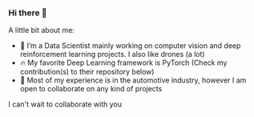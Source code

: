 ### Hi there 👋

A little bit about me:

- 🔭 I’m a Data Scientist mainly working on computer vision and deep reinforcement learning projects. I also like drones (a lot)
- 🔥 My favorite Deep Learning framework is PyTorch (Check my contribution(s) to their repository below)
- 👯 Most of my experience is in the automotive industry, however I am open to collaborate on any kind of projects


I can't wait to collaborate with you

